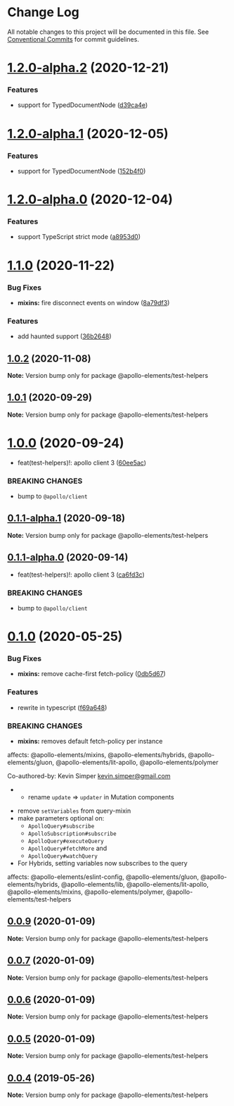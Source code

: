 # Change Log

All notable changes to this project will be documented in this file.
See [Conventional Commits](https://conventionalcommits.org) for commit guidelines.

# [1.2.0-alpha.2](https://github.com/apollo-elements/apollo-elements/compare/@apollo-elements/test-helpers@1.2.0-alpha.0...@apollo-elements/test-helpers@1.2.0-alpha.2) (2020-12-21)


### Features

* support for TypedDocumentNode ([d39ca4e](https://github.com/apollo-elements/apollo-elements/commit/d39ca4e0094220cfceba97b9bfe59ed078045560))





# [1.2.0-alpha.1](https://github.com/apollo-elements/apollo-elements/compare/@apollo-elements/test-helpers@1.2.0-alpha.0...@apollo-elements/test-helpers@1.2.0-alpha.1) (2020-12-05)


### Features

* support for TypedDocumentNode ([152b4f0](https://github.com/apollo-elements/apollo-elements/commit/152b4f0e66ff22b7aa30c7b926db8291b0cbdfea))





# [1.2.0-alpha.0](https://github.com/apollo-elements/apollo-elements/compare/@apollo-elements/test-helpers@1.1.0...@apollo-elements/test-helpers@1.2.0-alpha.0) (2020-12-04)


### Features

* support TypeScript strict mode ([a8953d0](https://github.com/apollo-elements/apollo-elements/commit/a8953d08d8e050d9ad4e5b9728a7ed44fcc18fa8))





# [1.1.0](https://github.com/apollo-elements/apollo-elements/compare/@apollo-elements/test-helpers@1.0.2...@apollo-elements/test-helpers@1.1.0) (2020-11-22)


### Bug Fixes

* **mixins:** fire disconnect events on window ([8a79df3](https://github.com/apollo-elements/apollo-elements/commit/8a79df360b1943d50f76c8689da1a5ec6300276b))


### Features

* add haunted support ([36b2648](https://github.com/apollo-elements/apollo-elements/commit/36b2648bf0f4ff096d9d21036fa7805d5909fa1a))





## [1.0.2](https://github.com/apollo-elements/apollo-elements/compare/@apollo-elements/test-helpers@1.0.1...@apollo-elements/test-helpers@1.0.2) (2020-11-08)

**Note:** Version bump only for package @apollo-elements/test-helpers





## [1.0.1](https://github.com/apollo-elements/apollo-elements/compare/@apollo-elements/test-helpers@1.0.0...@apollo-elements/test-helpers@1.0.1) (2020-09-29)

**Note:** Version bump only for package @apollo-elements/test-helpers





# [1.0.0](https://github.com/apollo-elements/apollo-elements/compare/@apollo-elements/test-helpers@0.1.0...@apollo-elements/test-helpers@1.0.0) (2020-09-24)


* feat(test-helpers)!: apollo client 3 ([60ee5ac](https://github.com/apollo-elements/apollo-elements/commit/60ee5ac939802ef209ac1b3f8e5ad68c0b1f40db))


### BREAKING CHANGES

* bump to `@apollo/client`





## [0.1.1-alpha.1](https://github.com/apollo-elements/apollo-elements/compare/@apollo-elements/test-helpers@0.1.1-alpha.0...@apollo-elements/test-helpers@0.1.1-alpha.1) (2020-09-18)

**Note:** Version bump only for package @apollo-elements/test-helpers





## [0.1.1-alpha.0](https://github.com/apollo-elements/apollo-elements/compare/@apollo-elements/test-helpers@0.1.0...@apollo-elements/test-helpers@0.1.1-alpha.0) (2020-09-14)


* feat(test-helpers)!: apollo client 3 ([ca6fd3c](https://github.com/apollo-elements/apollo-elements/commit/ca6fd3c182fa87f14452784ace41e171c0f19901))


### BREAKING CHANGES

* bump to `@apollo/client`





# [0.1.0](https://github.com/apollo-elements/apollo-elements/compare/@apollo-elements/test-helpers@0.0.9...@apollo-elements/test-helpers@0.1.0) (2020-05-25)


### Bug Fixes

* **mixins:** remove cache-first fetch-policy ([0db5d67](https://github.com/apollo-elements/apollo-elements/commit/0db5d673e79e2b96db849b0cd79a151be4b48223))


### Features

* rewrite in typescript ([f69a648](https://github.com/apollo-elements/apollo-elements/commit/f69a6487b917a95af127547077c0d951f8df301b))


### BREAKING CHANGES

* **mixins:** removes default fetch-policy per instance

affects: @apollo-elements/mixins, @apollo-elements/hybrids, @apollo-elements/gluon, @apollo-elements/lit-apollo, @apollo-elements/polymer

Co-authored-by: Kevin Simper <kevin.simper@gmail.com>
* - rename `update` => `updater` in Mutation components
- remove `setVariables` from query-mixin
- make parameters optional on:
  - `ApolloQuery#subscribe`
  - `ApolloSubscription#subscribe`
  - `ApolloQuery#executeQuery`
  - `ApolloQuery#fetchMore` and
  - `ApolloQuery#watchQuery`
- For Hybrids, setting variables now subscribes to the query

affects: @apollo-elements/eslint-config, @apollo-elements/gluon, @apollo-elements/hybrids, @apollo-elements/lib, @apollo-elements/lit-apollo, @apollo-elements/mixins, @apollo-elements/polymer, @apollo-elements/test-helpers





## [0.0.9](https://github.com/apollo-elements/apollo-elements/compare/@apollo-elements/test-helpers@0.0.4...@apollo-elements/test-helpers@0.0.9) (2020-01-09)

**Note:** Version bump only for package @apollo-elements/test-helpers





## [0.0.7](https://github.com/apollo-elements/apollo-elements/compare/@apollo-elements/test-helpers@0.0.4...@apollo-elements/test-helpers@0.0.7) (2020-01-09)

**Note:** Version bump only for package @apollo-elements/test-helpers





## [0.0.6](https://github.com/apollo-elements/apollo-elements/compare/@apollo-elements/test-helpers@0.0.4...@apollo-elements/test-helpers@0.0.6) (2020-01-09)

**Note:** Version bump only for package @apollo-elements/test-helpers





## [0.0.5](https://github.com/apollo-elements/apollo-elements/compare/@apollo-elements/test-helpers@0.0.4...@apollo-elements/test-helpers@0.0.5) (2020-01-09)

**Note:** Version bump only for package @apollo-elements/test-helpers





## [0.0.4](https://github.com/apollo-elements/apollo-elements/compare/@apollo-elements/test-helpers@0.0.3...@apollo-elements/test-helpers@0.0.4) (2019-05-26)

**Note:** Version bump only for package @apollo-elements/test-helpers
